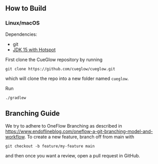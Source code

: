 ## How to Build

### Linux/macOS

Dependencies: 

- git
- [JDK 15 with Hotspot](https://adoptopenjdk.net/?variant=openjdk15&jvmVariant=hotspot)

First clone the CueGlow repository by running

```
git clone https://github.com/cueglow/cueglow.git
```

which will clone the repo into a new folder named `cueglow`. 

Run

```
./gradlew
```




## Branching Guide

We try to adhere to OneFlow Branching as described in https://www.endoflineblog.com/oneflow-a-git-branching-model-and-workflow. To create a new feature, branch off from main with 

```
git checkout -b feature/my-feature main
```

and then once you want a review, open a pull request in GitHub. 
